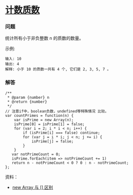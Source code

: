 # [计数质数](https://leetcode-cn.com/problems/count-primes)

### 问题

统计所有小于非负整数 n 的质数的数量。

示例:

```
输入: 10
输出: 4
解释: 小于 10 的质数一共有 4 个, 它们是 2, 3, 5, 7 。
```


### 解答

```
/**
 * @param {number} n
 * @return {number}
 */
// 注意if中，boolean负数，undefined等特殊情况 比较。
var countPrimes = function(n) {
    var isPrime = new Array(n);
    isPrime[0] = isPrime[1] = false;
    for (var i = 2; i * i < n; i++) {
        if (isPrime[i] === false) continue;
        for (var j = i * i; j < n; j += i) {
            isPrime[j] = false;
        }
    }
   var notPrimeCount = 0;
   isPrime.forEach(item => notPrimeCount += 1)
   return n - notPrimeCount < 0 ? 0 : n - notPrimeCount;
};
```
资料：
* [new Array 与 [] 区别](https://stackoverflow.com/questions/931872/what-s-the-difference-between-array-and-while-declaring-a-javascript-ar/44471705#44471705)

